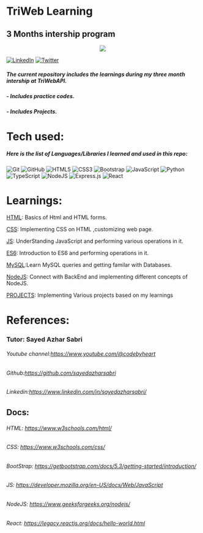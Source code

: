 # TriWeb Learning
## 3 Months intership program

<p align="center">
  <img  src="https://drive.google.com/uc?export=view&id=1w7ic9uX1CBv-g9isMxWdkeFS76poDlKb">
</p>


[![LinkedIn](https://img.shields.io/badge/LinkedIn-blue?style=flat-square&logo=linkedin&logoColor=white)](https://www.linkedin.com/in/shiwang-bisht-b5918b269/)  [![Twitter](https://img.shields.io/badge/Twitter-blue?style=social&logo=twitter)](https://twitter.com/Shiwang0bisht)

##### The current repository includes the learnings during my three month intership at TriWebAPI.
#####  - Includes practice codes.
##### - Includes Projects.

# Tech used:  
##### Here is the list of Languages/Libraries I learned and used in this repo:
![Git](https://img.shields.io/badge/git-%23F05033.svg?style=for-the-badge&logo=git&logoColor=white)
![GitHub](https://img.shields.io/badge/github-%23121011.svg?style=for-the-badge&logo=github&logoColor=white)
![HTML5](https://img.shields.io/badge/html5-%23E34F26.svg?style=for-the-badge&logo=html5&logoColor=white)
![CSS3](https://img.shields.io/badge/css3-%231572B6.svg?style=for-the-badge&logo=css3&logoColor=white)
![Bootstrap](https://img.shields.io/badge/bootstrap-%238511FA.svg?style=for-the-badge&logo=bootstrap&logoColor=white)
![JavaScript](https://img.shields.io/badge/javascript-%23323330.svg?style=for-the-badge&logo=javascript&logoColor=%23F7DF1E)
![Python](https://img.shields.io/badge/python-3670A0?style=for-the-badge&logo=python&logoColor=ffdd54)
![TypeScript](https://img.shields.io/badge/typescript-%23007ACC.svg?style=for-the-badge&logo=typescript&logoColor=white)
![NodeJS](https://img.shields.io/badge/node.js-6DA55F?style=for-the-badge&logo=node.js&logoColor=white)
![Express.js](https://img.shields.io/badge/express.js-%23404d59.svg?style=for-the-badge&logo=express&logoColor=%2361DAFB)
![React](https://img.shields.io/badge/react-%2320232a.svg?style=for-the-badge&logo=react&logoColor=%2361DAFB)



# Learnings: 

[HTML](https://github.com/Shiwang0-0/Triweb-Learning/blob/main/HTML/README.md): Basics of Html and HTML forms.

[CSS](https://github.com/Shiwang0-0/Triweb-Learning/blob/main/CSS/README.md): Implementing CSS on HTML ,customizing web page.

[JS](https://github.com/Shiwang0-0/Triweb-Learning/blob/main/JavaScript/README.md): UnderStanding JavaScript and performing various operations in it.

[ES6](https://github.com/Shiwang0-0/Triweb-Learning/blob/main/ES6/README.md): Introduction to ES6 and performing operations in it.

[MySQL](https://github.com/Shiwang0-0/Triweb-Learning/blob/main/MySQL/README.md):Learn MySQL queries and getting familar with Databases.
    
[NodeJS](https://github.com/Shiwang0-0/Triweb-Learning/blob/main/NodeJS/README.md): Connect with BackEnd and implementing different concepts of NodeJS.

[PROJECTS](https://github.com/Shiwang0-0/Triweb-Learning/blob/main/Projects/README.mdhttps://github.com/Shiwang0-0/Triweb-Learning/blob/main/Projects/README.md): Implementing Various projects based on my learnings 
                  

   

# References:
### Tutor: Sayed Azhar Sabri
###### Youtube channel:https://www.youtube.com/@codebyheart 
###### Github:https://github.com/sayedazharsabri
###### Linkedin:https://www.linkedin.com/in/sayedazharsabri/

## Docs: 
###### HTML: https://www.w3schools.com/html/
###### CSS: https://www.w3schools.com/css/
###### BootStrap: https://getbootstrap.com/docs/5.3/getting-started/introduction/
###### JS: https://developer.mozilla.org/en-US/docs/Web/JavaScript
###### NodeJS: https://www.geeksforgeeks.org/nodejs/
###### React: https://legacy.reactjs.org/docs/hello-world.html




